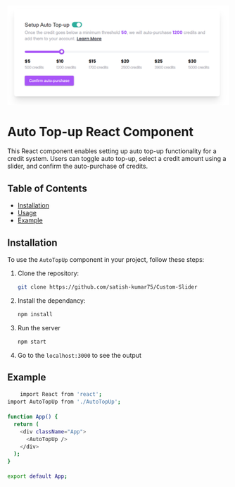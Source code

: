 ![Auto Top-up React Component](./public/readme.png)

# Auto Top-up React Component

This React component enables setting up auto top-up functionality for a credit system. Users can toggle auto top-up, select a credit amount using a slider, and confirm the auto-purchase of credits.

## Table of Contents

- [Installation](#installation)
- [Usage](#usage)
- [Example](#example)

## Installation

To use the `AutoTopUp` component in your project, follow these steps:

1. Clone the repository:

   ```bash
   git clone https://github.com/satish-kumar75/Custom-Slider
   ```

2. Install the dependancy:

   ```bash
   npm install
   ```

3. Run the server

   ```bash
   npm start
   ```

4. Go to the `localhost:3000` to see the output

## Example

```bash
    import React from 'react';
import AutoTopUp from './AutoTopUp';

function App() {
  return (
    <div className="App">
      <AutoTopUp />
    </div>
  );
}

export default App;
```
